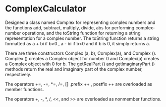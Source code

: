 # ComplexCalculator

Designed a class named Complex for representing complex numbers and the functions
add, subtract, multiply, divide, abs for performing complex-number operations, and the
toString function for returning a string representation for a complex number. The
toString function returns a string formatted as a + bi if b>0 , a - bi if b<0 and if b is 0, it
simply returns a.

There are three constructors Complex (a, b), Complex(a), and Complex (). Complex ()
creates a Complex object for number 0 and Complex(a) creates a Complex object with 0
for b. The getRealPart () and getImaginaryPart () methods return the
real and imaginary part of the complex number, respectively.

The operators +=, -=, *=, /=, [] ,prefix ++ , postfix ++ are overloaded as member functions.

The operators +, -, *, /, <<, and >> are overloaded as nonmember functions. 

